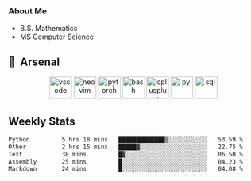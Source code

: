### About Me

- B.S. Mathematics
- MS Computer Science

<h2> 🚀 &nbsp;Arsenal</h2>

<p align="center">

<img src="https://cdn.jsdelivr.net/gh/devicons/devicon/icons/vscode/vscode-original.svg" alt="vscode" width="45" height="45"/>
<img src="https://cdn.jsdelivr.net/gh/devicons/devicon@latest/icons/neovim/neovim-original.svg" alt="neovim" width = "45" height = "45"/>
<img src="https://cdn.jsdelivr.net/gh/devicons/devicon@latest/icons/pytorch/pytorch-original.svg" alt="pytorch" width = "45" height = "45" />
          
<img src="https://cdn.jsdelivr.net/gh/devicons/devicon/icons/bash/bash-original.svg" alt="bash" width="45" height="45"/>
<img src="https://cdn.jsdelivr.net/gh/devicons/devicon@latest/icons/cplusplus/cplusplus-original.svg" alt="cplusplus" width = "45" height = "45"/>
<img src="https://cdn.jsdelivr.net/gh/devicons/devicon@latest/icons/python/python-plain.svg" alt="py" width = "45" height = "45" />

<img src="https://cdn.jsdelivr.net/gh/devicons/devicon@latest/icons/azuresqldatabase/azuresqldatabase-original.svg" alt="sql" width = "45" height = "45"/>
          
</p>

## Weekly Stats

<!--START_SECTION:waka-->

```txt
Python         5 hrs 18 mins   █████████████▒░░░░░░░░░░░   53.59 %
Other          2 hrs 15 mins   █████▓░░░░░░░░░░░░░░░░░░░   22.75 %
Text           38 mins         █▓░░░░░░░░░░░░░░░░░░░░░░░   06.50 %
Assembly       25 mins         █░░░░░░░░░░░░░░░░░░░░░░░░   04.23 %
Markdown       24 mins         █░░░░░░░░░░░░░░░░░░░░░░░░   04.08 %
```

<!--END_SECTION:waka-->
